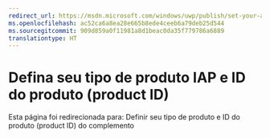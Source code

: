 ```yaml
---
redirect_url: https://msdn.microsoft.com/windows/uwp/publish/set-your-add-on-product-id
ms.openlocfilehash: ac52ca6a8ea28e665b8ede4ceeb6a79deb25d544
ms.sourcegitcommit: 909d859a0f11981a8d1beac0da35f779786a6889
translationtype: HT
---
```

# <a name="set-your-iap-product-type-and-product-id"></a>Defina seu tipo de produto IAP e ID do produto (product ID)

Esta página foi redirecionada para: Definir seu tipo de produto e ID do produto (product ID) do complemento
